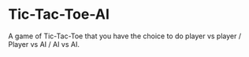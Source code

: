# Tic-Tac-Toe-AI
A game of Tic-Tac-Toe that you have the choice to do player vs player / Player vs AI / AI vs AI.
